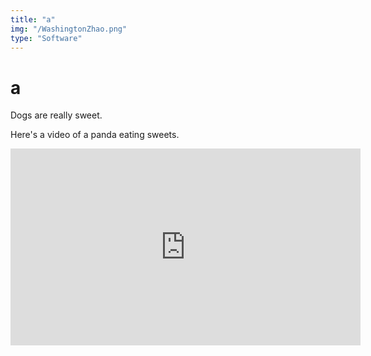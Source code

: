 ```yaml
---
title: "a"
img: "/WashingtonZhao.png"
type: "Software"
---
```


<h1>a</h1>
Dogs are really sweet. 

Here's a video of a panda eating sweets.

<iframe width="560" height="315" src="https://www.youtube.com/embed/4n0xNbfJLR8" frameborder="0" allowfullscreen></iframe>